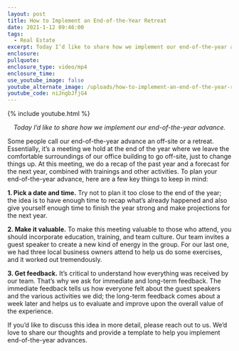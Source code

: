 ```yaml
---
layout: post
title: How to Implement an End-of-the-Year Retreat
date: 2021-1-12 09:46:00
tags:
  - Real Estate
excerpt: Today I’d like to share how we implement our end-of-the-year advance.
enclosure:
pullquote:
enclosure_type: video/mp4
enclosure_time:
use_youtube_image: false
youtube_alternate_image: /uploads/how-to-implement-an-end-of-the-year-retreat-yt.jpg
youtube_code: niJngbJfjG4
---
```


{% include youtube.html %}

<p style="text-align:center;"><em>Today I’d like to share how we implement our end-of-the-year advance.</em></p>

Some people call our end-of-the-year advance an off-site or a retreat. Essentially, it’s a meeting we hold at the end of the year where we leave the comfortable surroundings of our office building to go off-site, just to change things up. At this meeting, we do a recap of the past year and a forecast for the next year, combined with trainings and other activities. To plan your end-of-the-year advance, here are a few key things to keep in mind:

<b>1. Pick a date and time.</b> Try not to plan it too close to the end of the year; the idea is to have enough time to recap what’s already happened and also give yourself enough time to finish the year strong and make projections for the next year.

<b>2. Make it valuable.</b> To make this meeting valuable to those who attend, you should incorporate education, training, and team culture. Our team invites a guest speaker to create a new kind of energy in the group. For our last one, we had three local business owners attend to help us do some exercises, and it worked out tremendously.

<b>3. Get feedback.</b> It’s critical to understand how everything was received by our team. That’s why we ask for immediate and long-term feedback. The immediate feedback tells us how everyone felt about the guest speakers and the various activities we did; the long-term feedback comes about a week later and helps us to evaluate and improve upon the overall value of the experience.

If you’d like to discuss this idea in more detail, please reach out to us. We’d love to share our thoughts and provide a template to help you implement end-of-the-year advances.
